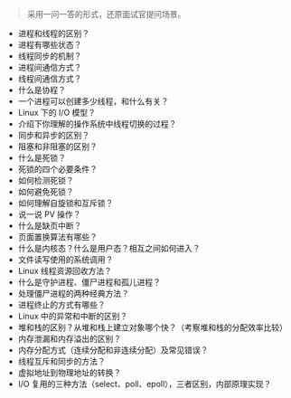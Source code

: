 > 采用一问一答的形式，还原面试官提问场景。

- 进程和线程的区别？
- 进程有哪些状态？
- 线程同步的机制？
- 进程间通信方式？
- 线程间通信方式？
- 什么是协程？
- 一个进程可以创建多少线程，和什么有关？
- Linux 下的 I/O 模型？
- 介绍下你理解的操作系统中线程切换的过程？
- 同步和异步的区别？
- 阻塞和非阻塞的区别？
- 什么是死锁？
- 死锁的四个必要条件？
- 如何检测死锁？
- 如何避免死锁？
- 如何理解自旋锁和互斥锁？
- 说一说 PV 操作？
- 什么是缺页中断？
- 页面置换算法有哪些？
- 什么是内核态？什么是用户态？相互之间如何进入？
- 文件读写使用的系统调用？
- Linux 线程资源回收方法？
- 什么是守护进程、僵尸进程和孤儿进程？
- 处理僵尸进程的两种经典方法？
- 进程终止的方式有哪些？
- Linux 中的异常和中断的区别？
- 堆和栈的区别？从堆和栈上建立对象哪个快？（考察堆和栈的分配效率比较）
- 内存泄漏和内存溢出的区别？
- 内存分配方式（连续分配和非连续分配）及常见错误？
- 线程互斥和同步的方法？
- 虚拟地址到物理地址的转换？
- I/O 复用的三种方法（select、poll、epoll），三者区别，内部原理实现？